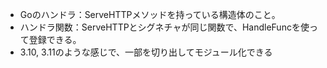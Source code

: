  - Goのハンドラ：ServeHTTPメソッドを持っている構造体のこと。
 - ハンドラ関数：ServeHTTPとシグネチャが同じ関数で、HandleFuncを使って登録できる。
 - 3.10, 3.11のような感じで、一部を切り出してモジュール化できる